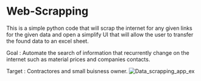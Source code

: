 # Web-Scrapping
This is a simple python code that will scrap the internet for any given links for the given data and open a simplify UI that will allow the user to transfer the found data to an excel sheet. 

Goal : Automate the search of information that recurrently change on the internet such as material prices and companies contacts.

Target : Contractores and small buisness owner.
![Data_scrapping_app_ex](https://github.com/user-attachments/assets/7fae089d-6d25-4ba8-ac88-a346d46035e5)

